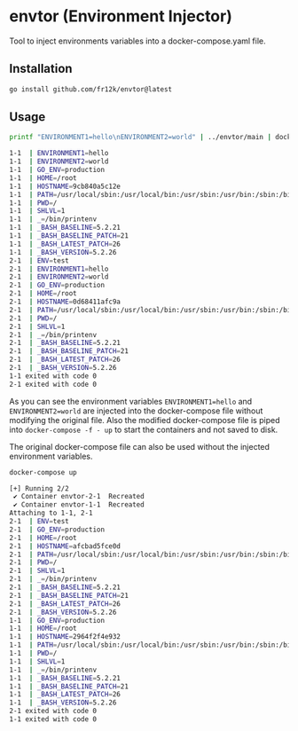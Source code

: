 # envtor (Environment Injector)

Tool to inject environments variables into a docker-compose.yaml file.

## Installation

```bash
go install github.com/fr12k/envtor@latest
```

## Usage

```bash
printf "ENVIRONMENT1=hello\nENVIRONMENT2=world" | ../envtor/main | docker-compose -f - up

1-1  | ENVIRONMENT1=hello
1-1  | ENVIRONMENT2=world
1-1  | GO_ENV=production
1-1  | HOME=/root
1-1  | HOSTNAME=9cb840a5c12e
1-1  | PATH=/usr/local/sbin:/usr/local/bin:/usr/sbin:/usr/bin:/sbin:/bin
1-1  | PWD=/
1-1  | SHLVL=1
1-1  | _=/bin/printenv
1-1  | _BASH_BASELINE=5.2.21
1-1  | _BASH_BASELINE_PATCH=21
1-1  | _BASH_LATEST_PATCH=26
1-1  | _BASH_VERSION=5.2.26
2-1  | ENV=test
2-1  | ENVIRONMENT1=hello
2-1  | ENVIRONMENT2=world
2-1  | GO_ENV=production
2-1  | HOME=/root
2-1  | HOSTNAME=0d68411afc9a
2-1  | PATH=/usr/local/sbin:/usr/local/bin:/usr/sbin:/usr/bin:/sbin:/bin
2-1  | PWD=/
2-1  | SHLVL=1
2-1  | _=/bin/printenv
2-1  | _BASH_BASELINE=5.2.21
2-1  | _BASH_BASELINE_PATCH=21
2-1  | _BASH_LATEST_PATCH=26
2-1  | _BASH_VERSION=5.2.26
1-1 exited with code 0
2-1 exited with code 0
```

As you can see the environment variables `ENVIRONMENT1=hello` and `ENVIRONMENT2=world` are injected into the docker-compose file
without modifying the original file. Also the modified docker-compose file is piped into `docker-compose -f - up` to start the containers
and not saved to disk.

The original docker-compose file can also be used without the injected environment variables.

```bash
docker-compose up

[+] Running 2/2
 ✔ Container envtor-2-1  Recreated                                                                                               0.1s
 ✔ Container envtor-1-1  Recreated                                                                                               0.1s
Attaching to 1-1, 2-1
2-1  | ENV=test
2-1  | GO_ENV=production
2-1  | HOME=/root
2-1  | HOSTNAME=afcbad5fce0d
2-1  | PATH=/usr/local/sbin:/usr/local/bin:/usr/sbin:/usr/bin:/sbin:/bin
2-1  | PWD=/
2-1  | SHLVL=1
2-1  | _=/bin/printenv
2-1  | _BASH_BASELINE=5.2.21
2-1  | _BASH_BASELINE_PATCH=21
2-1  | _BASH_LATEST_PATCH=26
2-1  | _BASH_VERSION=5.2.26
1-1  | GO_ENV=production
1-1  | HOME=/root
1-1  | HOSTNAME=2964f2f4e932
1-1  | PATH=/usr/local/sbin:/usr/local/bin:/usr/sbin:/usr/bin:/sbin:/bin
1-1  | PWD=/
1-1  | SHLVL=1
1-1  | _=/bin/printenv
1-1  | _BASH_BASELINE=5.2.21
1-1  | _BASH_BASELINE_PATCH=21
1-1  | _BASH_LATEST_PATCH=26
1-1  | _BASH_VERSION=5.2.26
2-1 exited with code 0
1-1 exited with code 0
```
